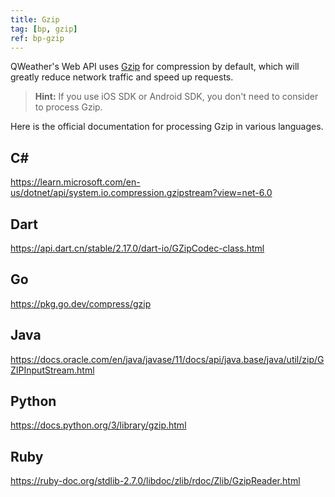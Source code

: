 ```yaml
---
title: Gzip
tag: [bp, gzip]
ref: bp-gzip
---
```


QWeather's Web API uses [Gzip](https://www.gnu.org/software/gzip/) for compression by default, which will greatly reduce network traffic and speed up requests.

> **Hint:** If you use iOS SDK or Android SDK, you don't need to consider to process Gzip.

Here is the official documentation for processing Gzip in various languages.

## C#

<https://learn.microsoft.com/en-us/dotnet/api/system.io.compression.gzipstream?view=net-6.0>

## Dart

<https://api.dart.cn/stable/2.17.0/dart-io/GZipCodec-class.html>


## Go

<https://pkg.go.dev/compress/gzip>

## Java

<https://docs.oracle.com/en/java/javase/11/docs/api/java.base/java/util/zip/GZIPInputStream.html>

## Python

<https://docs.python.org/3/library/gzip.html>

## Ruby

<https://ruby-doc.org/stdlib-2.7.0/libdoc/zlib/rdoc/Zlib/GzipReader.html>